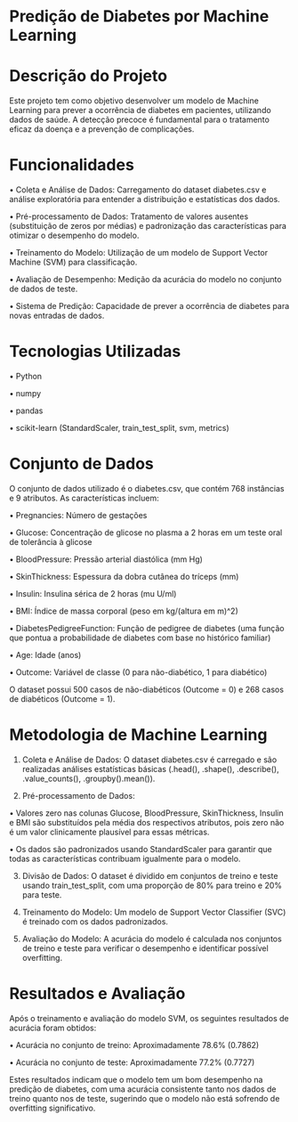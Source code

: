 # Predição de Diabetes por Machine Learning

# Descrição do Projeto

Este projeto tem como objetivo desenvolver um modelo de Machine Learning para prever a ocorrência de diabetes em pacientes, utilizando dados de saúde. A detecção precoce é fundamental para o tratamento eficaz da doença e a prevenção de complicações.

# Funcionalidades

•
Coleta e Análise de Dados: Carregamento do dataset diabetes.csv e análise exploratória para entender a distribuição e estatísticas dos dados.

•
Pré-processamento de Dados: Tratamento de valores ausentes (substituição de zeros por médias) e padronização das características para otimizar o desempenho do modelo.

•
Treinamento do Modelo: Utilização de um modelo de Support Vector Machine (SVM) para classificação.

•
Avaliação de Desempenho: Medição da acurácia do modelo no conjunto de dados de teste.

•
Sistema de Predição: Capacidade de prever a ocorrência de diabetes para novas entradas de dados.

# Tecnologias Utilizadas

•
Python

•
numpy

•
pandas

•
scikit-learn (StandardScaler, train_test_split, svm, metrics)

# Conjunto de Dados

O conjunto de dados utilizado é o diabetes.csv, que contém 768 instâncias e 9 atributos. As características incluem:

•
Pregnancies: Número de gestações

•
Glucose: Concentração de glicose no plasma a 2 horas em um teste oral de tolerância à glicose

•
BloodPressure: Pressão arterial diastólica (mm Hg)

•
SkinThickness: Espessura da dobra cutânea do tríceps (mm)

•
Insulin: Insulina sérica de 2 horas (mu U/ml)

•
BMI: Índice de massa corporal (peso em kg/(altura em m)^2)

•
DiabetesPedigreeFunction: Função de pedigree de diabetes (uma função que pontua a probabilidade de diabetes com base no histórico familiar)

•
Age: Idade (anos)

•
Outcome: Variável de classe (0 para não-diabético, 1 para diabético)

O dataset possui 500 casos de não-diabéticos (Outcome = 0) e 268 casos de diabéticos (Outcome = 1).

# Metodologia de Machine Learning

1. Coleta e Análise de Dados: O dataset diabetes.csv é carregado e são realizadas análises estatísticas básicas (.head(), .shape(), .describe(), .value_counts(), .groupby().mean()).

2. Pré-processamento de Dados:

  •
  Valores zero nas colunas Glucose, BloodPressure, SkinThickness, Insulin e BMI são substituídos pela média dos respectivos atributos, pois zero não é um valor clinicamente plausível para essas métricas.

  •
  Os dados são padronizados usando StandardScaler para garantir que todas as características contribuam igualmente para o modelo.



3. Divisão de Dados: O dataset é dividido em conjuntos de treino e teste usando train_test_split, com uma proporção de 80% para treino e 20% para teste.

4. Treinamento do Modelo: Um modelo de Support Vector Classifier (SVC) é treinado com os dados padronizados.

5. Avaliação do Modelo: A acurácia do modelo é calculada nos conjuntos de treino e teste para verificar o desempenho e identificar possível overfitting.

# Resultados e Avaliação

Após o treinamento e avaliação do modelo SVM, os seguintes resultados de acurácia foram obtidos:

•
Acurácia no conjunto de treino: Aproximadamente 78.6% (0.7862)

•
Acurácia no conjunto de teste: Aproximadamente 77.2% (0.7727)

Estes resultados indicam que o modelo tem um bom desempenho na predição de diabetes, com uma acurácia consistente tanto nos dados de treino quanto nos de teste, sugerindo que o modelo não está sofrendo de overfitting significativo.



